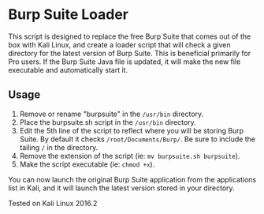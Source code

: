 # Burp Suite Loader
This script is designed to replace the free Burp Suite that comes out of the box with Kali Linux, and create a loader script that will check a given directory for the latest version of Burp Suite. This is beneficial primarily for Pro users. If the Burp Suite Java file is updated, it will make the new file executable and automatically start it.

## Usage
1. Remove or rename "burpsuite" in the `/usr/bin` directory.
2. Place the burpsuite.sh script in the `/usr/bin` directory.
3. Edit the 5th line of the script to reflect where you will be storing Burp Suite. By default it checks `/root/Documents/Burp/`. Be sure to include the tailing `/` in the directory.
4. Remove the extension of the script (ie: `mv burpsuite.sh burpsuite`).
5. Make the script executable (ie: `chmod +x`).

You can now  launch the original Burp Suite application from the applications list in Kali, and it will launch the latest version stored in your directory.

Tested on Kali Linux 2016.2
